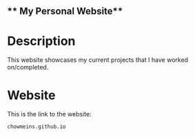## ** My Personal Website**

# Description
This website showcases my current projects that I have worked on/completed.

# Website
This is the link to the website:
```
chowmeins.github.io
```
